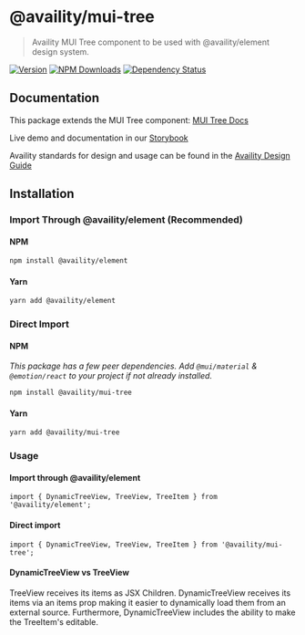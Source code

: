 # @availity/mui-tree

> Availity MUI Tree component to be used with @availity/element design system.

[![Version](https://img.shields.io/npm/v/@availity/mui-tree.svg?style=for-the-badge)](https://www.npmjs.com/package/@availity/mui-tree)
[![NPM Downloads](https://img.shields.io/npm/dt/@availity/mui-tree.svg?style=for-the-badge)](https://www.npmjs.com/package/@availity/mui-tree)
[![Dependency Status](https://img.shields.io/librariesio/release/npm/@availity/mui-tree?style=for-the-badge)](https://github.com/Availity/element/blob/main/packages/mui-tree/package.json)

## Documentation

This package extends the MUI Tree component: [MUI Tree Docs](https://mui.com/x/react-tree-view/)

Live demo and documentation in our [Storybook](https://availity.github.io/element/?path=/docs/components-tree-introduction--docs)

Availity standards for design and usage can be found in the [Availity Design Guide](https://zeroheight.com/2e36e50c7)

## Installation

### Import Through @availity/element (Recommended)

#### NPM

```bash
npm install @availity/element
```

#### Yarn

```bash
yarn add @availity/element
```

### Direct Import

#### NPM

_This package has a few peer dependencies. Add `@mui/material` & `@emotion/react` to your project if not already installed._

```bash
npm install @availity/mui-tree
```

#### Yarn

```bash
yarn add @availity/mui-tree
```

### Usage

#### Import through @availity/element

```tsx
import { DynamicTreeView, TreeView, TreeItem } from '@availity/element';
```

#### Direct import

```tsx
import { DynamicTreeView, TreeView, TreeItem } from '@availity/mui-tree';
```

#### DynamicTreeView vs TreeView

TreeView receives its items as JSX Children. DynamicTreeView receives its items via an items prop making it easier to dynamically load them from an external source. Furthermore, DynamicTreeView includes the ability to make the TreeItem's editable.
